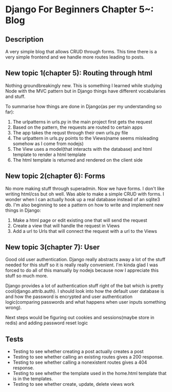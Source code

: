 # Django For Beginners Chapter 5~: Blog

## Description
A very simple blog that allows CRUD through forms. This time there is a very simple frontend and we handle more routes leading to posts.

## New topic 1(chapter 5): Routing through html
Nothing groundbreakingly new. This is something I learned while studying Node with the MVC pattern but in Django things have different vocabularies and stuff.

To summarise how things are done in Django(as per my understanding so far):
1. The urlpatterns in urls.py in the main project first gets the request
2. Based on the pattern, the requests are routed to certain apps
3. The app takes the requst through their own urls.py file
4. The urlpattern in urls.py points to the Views(name seems misleading somehow as I come from nodejs)
5. The View uses a model(that interacts with the database) and html template to render a html template
6. The html template is returned and rendered on the client side

## New topic 2(chapter 6): Forms
No more making stuff through superadmin. Now we have forms. I don't like writing html/css but oh well.
Was able to make a simple CRUD with forms. I wonder when I can actually hook up a real database instead of an sqlite3 db. I'm also beginning to see a pattern on how to write and implement new things in Django:
1. Make a html page or edit existing one that will send the request
2. Create a view that will handle the request in Views
3. Add a url to Urls that will connect the request with a url to the Views

## New topic 3(chapter 7): User
Good old user authentication. Django really abstracts away a lot of the stuff needed for this stuff so it is really really convenient. I'm kinda glad I was forced to do all of this manually by nodejs because now I appreciate this stuff so much more.

Django provides a lot of authentication stuff right of the bat which is pretty cool(django.attrib.auth). I should look into how the default user database is and how the password is encrypted and user authentication logic(comparing passwords and what happens when user inputs something wrong).

Next steps would be figuring out cookies and sessions(maybe store in redis) and adding password reset logic

## Tests
* Testing to see whether creating a post actually creates a post
* Testing to see whether calling an existing routes gives a 200 response.
* Testing to see whether calling a nonexistent routes gives a 404 response.
* Testing to see whether the template used in the home.html template that is in the templates.
* Testing to see whether create, update, delete views work
